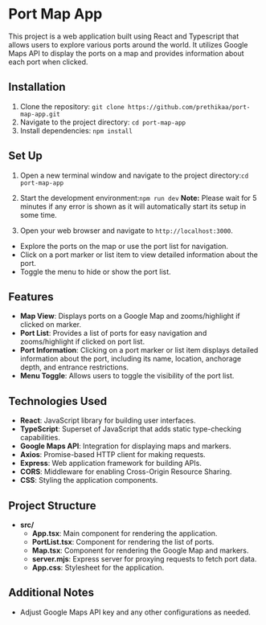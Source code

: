 # Port Map App

This project is a web application built using React and Typescript that allows users to explore various ports around the world. It utilizes Google Maps API to display the ports on a map and provides information about each port when clicked.

## Installation

1. Clone the repository: `git clone https://github.com/prethikaa/port-map-app.git`
2. Navigate to the project directory: `cd port-map-app`
3. Install dependencies: `npm install`

## Set Up

1. Open a new terminal window and navigate to the project directory:`cd port-map-app`

2. Start the development environment:`npm run dev`
   **Note:** Please wait for 5 minutes if any error is shown as it will automatically start its setup in some time.

3. Open your web browser and navigate to `http://localhost:3000`.

- Explore the ports on the map or use the port list for navigation.
- Click on a port marker or list item to view detailed information about the port.
- Toggle the menu to hide or show the port list.

## Features

- **Map View**: Displays ports on a Google Map and zooms/highlight if clicked on marker.
- **Port List**: Provides a list of ports for easy navigation and zooms/highlight if clicked on port list.
- **Port Information**: Clicking on a port marker or list item displays detailed information about the port, including its name, location, anchorage depth, and entrance restrictions.
- **Menu Toggle**: Allows users to toggle the visibility of the port list.

## Technologies Used

- **React**: JavaScript library for building user interfaces.
- **TypeScript**: Superset of JavaScript that adds static type-checking capabilities.
- **Google Maps API**: Integration for displaying maps and markers.
- **Axios**: Promise-based HTTP client for making requests.
- **Express**: Web application framework for building APIs.
- **CORS**: Middleware for enabling Cross-Origin Resource Sharing.
- **CSS**: Styling the application components.

## Project Structure

- **src/**
  - **App.tsx**: Main component for rendering the application.
  - **PortList.tsx**: Component for rendering the list of ports.
  - **Map.tsx**: Component for rendering the Google Map and markers.
  - **server.mjs**: Express server for proxying requests to fetch port data.
  - **App.css**: Stylesheet for the application.

## Additional Notes

- Adjust Google Maps API key and any other configurations as needed.
